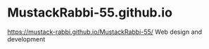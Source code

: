 # MustackRabbi-55.github.io
https://mustack-rabbi.github.io/MustackRabbi-55/
Web design and development

